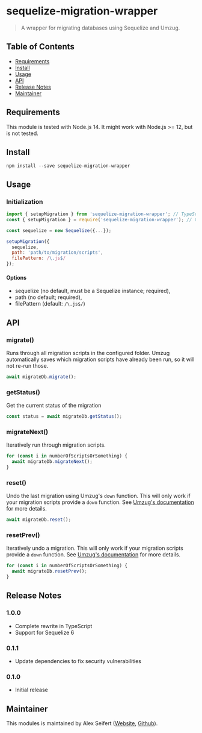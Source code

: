 # sequelize-migration-wrapper

> A wrapper for migrating databases using Sequelize and Umzug.


## Table of Contents

- <a href="#requirements">Requirements</a>
- <a href="#install">Install</a>
- <a href="#usage">Usage</a>
- <a href="#api">API</a>
- <a href="#release-notes">Release Notes</a>
- <a href="#maintainer">Maintainer</a>


## Requirements

This module is tested with Node.js 14. It might work with Node.js >= 12, but is not tested.


## Install

```
npm install --save sequelize-migration-wrapper
```

## Usage

### Initialization

```js
import { setupMigration } from 'sequelize-migration-wrapper'; // TypeScript
const { setupMigration } = require('sequelize-migration-wrapper'); // CommonJS

const sequelize = new Sequelize({...});

setupMigration({
  sequelize,
  path: 'path/to/migration/scripts',
  filePattern: /\.js$/
});
```

#### Options

- sequelize (no default, must be a Sequelize instance; required),
- path (no default; required),
- filePattern (default: `/\.js$/`)



## API

### migrate()

Runs through all migration scripts in the configured folder. Umzug automatically saves which migration scripts have already been run, so it will not re-run those.

```js
await migrateDb.migrate();
```

### getStatus()

Get the current status of the migration

```js
const status = await migrateDb.getStatus();
```

### migrateNext()

Iteratively run through migration scripts.

```js
for (const i in numberOfScriptsOrSomething) {
  await migrateDb.migrateNext();
}
```

### reset()

Undo the last migration using Umzug's `down` function. This will only work if your migration scripts provide a `down` function. See [Umzug's documentation](https://github.com/sequelize/umzug#migrations) for more details.

```js
await migrateDb.reset();
```

### resetPrev()

Iteratively undo a migration. This will only work if your migration scripts provide a `down` function. See [Umzug's documentation](https://github.com/sequelize/umzug#migrations) for more details.

```js
for (const i in numberOfScriptsOrSomething) {
  await migrateDb.resetPrev();
}
```


## Release Notes

### 1.0.0

- Complete rewrite in TypeScript
- Support for Sequelize 6

### 0.1.1

- Update dependencies to fix security vulnerabilities

### 0.1.0

- Initial release


## Maintainer

This modules is maintained by Alex Seifert ([Website](https://www.alexseifert.com), [Github](https://github.com/eiskalteschatten)).
